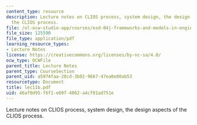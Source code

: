 ```yaml
---
content_type: resource
description: Lecture notes on CLIOS process, system design, the design aspects of
  the CLIOS process.
file: /ol-ocw-studio-app/courses/esd-04j-frameworks-and-models-in-engineering-systems-engineering-system-design-spring-2007/46af0d95f6f1e69f4062a4cf01ad751e_lec11b.pdf
file_size: 125590
file_type: application/pdf
learning_resource_types:
- Lecture Notes
license: https://creativecommons.org/licenses/by-nc-sa/4.0/
ocw_type: OCWFile
parent_title: Lecture Notes
parent_type: CourseSection
parent_uid: a5974faa-20cd-3b02-9667-47ea0e80ab53
resourcetype: Document
title: lec11b.pdf
uid: 46af0d95-f6f1-e69f-4062-a4cf01ad751e
---
```

Lecture notes on CLIOS process, system design, the design aspects of the CLIOS process.